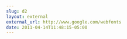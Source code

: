 ```yaml
---
slug: d2
layout: external
external_url: http://www.google.com/webfonts
date: 2011-04-14T11:48:15-05:00
---
```


